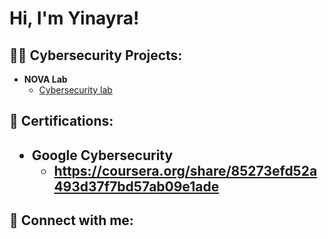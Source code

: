 <h1>Hi, I'm Yinayra! 

<h2>👨‍💻 Cybersecurity Projects:</h2>

- <b>NOVA Lab</b>
  - [Cybersecurity lab]([https://github.com/joshmadakor1/Package-Delivery-Pathfinding-Algorithm](https://www.pbs.org/wgbh/nova/labs//lab/cyber/research#/corp/battle/network/complete))
 
<h2>📄 Certifications: <h2>

- <b> Google Cybersecurity</b>
  - https://coursera.org/share/85273efd52a493d37f7bd57ab09e1ade

<h2> 🤳 Connect with me:</h2>

